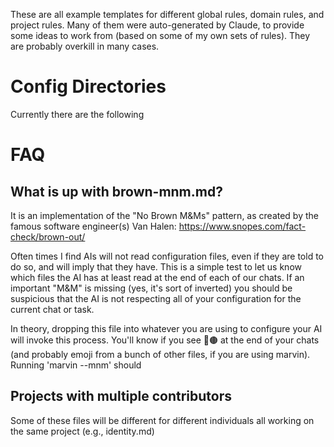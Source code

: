 These are all example templates for different global rules, domain rules, and project rules. Many of them were auto-generated by Claude, to provide some ideas to work from (based on some of my own sets of rules). They are probably overkill in many cases.

# Config Directories

Currently there are the following

# FAQ

## What is up with brown-mnm.md?

It is an implementation of the "No Brown M&Ms" pattern, as created by the famous software engineer(s) Van Halen: https://www.snopes.com/fact-check/brown-out/

Often times I find AIs will not read configuration files, even if they are told to do so, and will imply that they have. This is a simple test to let us know which files the AI has at least read at the end of each of our chats. If an important "M&M" is missing (yes, it's sort of inverted) you should be suspicious that the AI is not respecting all of your configuration for the current chat or task.

In theory, dropping this file into whatever you are using to configure your AI will invoke this process. You'll know if you see 🚫🟤 at the end of your chats (and probably emoji from a bunch of other files, if you are using marvin). Running 'marvin --mnm' should

## Projects with multiple contributors

Some of these files will be different for different individuals all working on the same project (e.g., identity.md)
